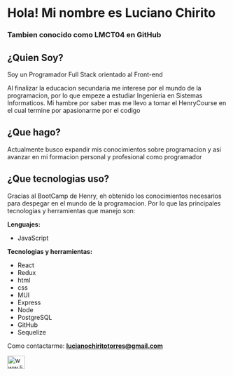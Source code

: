 <h1 align="justify">Hola! Mi nombre es Luciano Chirito</h1>
<h3 align="justify">Tambien conocido como LMCT04 en GitHub</h3>

<h2>¿Quien Soy?</h2>
<p>Soy un Programador Full Stack orientado al Front-end</p>
<p>Al finalizar la educacion secundaria me interese por el mundo de la programacion, por lo que empeze a estudiar Ingenieria en Sistemas Informaticos. Mi hambre por saber mas me llevo a tomar el HenryCourse en el cual termine por apasionarme por el codigo</p>

<h2>¿Que hago?</h2>
<p>Actualmente busco expandir mis conocimientos sobre programacion y asi avanzar en mi formacion personal y profesional como programador</p>

<h2>¿Que tecnologias uso?</h2>
<p>Gracias al BootCamp de Henry, eh obtenido los conocimientos necesarios para despegar en el mundo de la programacion. Por lo que las principales tecnologias y herramientas que manejo son:</p>

**Lenguajes:**
- JavaScript

**Tecnologias y herramientas:**
- React
- Redux
- html
- css
- MUI
- Express
- Node
- PostgreSQL
- GitHub
- Sequelize

Como contactarme: **lucianochiritotorres@gmail.com**

<a href="linkedin.com/in/luciano-torres-ab0a96259" target="blank"><img align="center" src="https://raw.githubusercontent.com/rahuldkjain/github-profile-readme-generator/master/src/images/icons/Social/linked-in-alt.svg" alt="www.linkedin.com/in/luciano-torres-ab0a96259" height="30" width="40" /></a>

